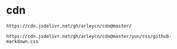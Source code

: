# cdn
`https://cdn.jsdelivr.net/gh/arleycn/cdn@master/`

`https://cdn.jsdelivr.net/gh/arleycn/cdn@master/yun/css/github-markdown.css`
